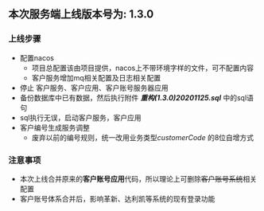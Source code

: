 ## 本次服务端上线版本号为: 1.3.0

### 上线步骤

+ 配置nacos
  + 项目总配置该由项目提供，nacos上不带环境字样的文件，可不配置内容
  + 客户服务增加mq相关配置及日志相关配置
+ 停止 客户服务、客户应用、客户账号服务器应用
+ 备份数据库中已有数据，然后执行附件 ***重构(1.3.0)20201125.sql*** 中的sql语句
+ sql执行无误，启动客户服务，客户应用
+ 客户编号生成服务调整
  + 废弃以前的编号规则，统一改用业务类型*customerCode* 的8位自增方式

### 注意事项

- 本次上线合并原来的**客户账号应用**代码，所以理论上可删除<s>客户账号系统</s>相关配置
- 客户账号体系合并后，影响革新、达利凯等系统的现有登录功能